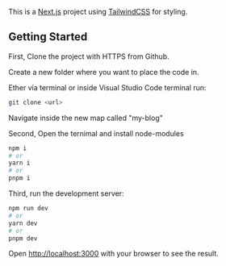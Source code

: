 This is a [Next.js](https://nextjs.org/) project using [TailwindCSS](https://tailwindcss.com/) for styling.

## Getting Started

First, Clone the project with HTTPS from Github.

Create a new folder where you want to place the code in.

Ether via terminal or inside Visual Studio Code terminal run:

```bash
git clone <url>
```

Navigate inside the new map called "my-blog"

Second, Open the ternimal and install node-modules

```bash
npm i
# or
yarn i
# or
pnpm i
```

Third, run the development server:


```bash
npm run dev
# or
yarn dev
# or
pnpm dev
```

Open [http://localhost:3000](http://localhost:3000) with your browser to see the result.
